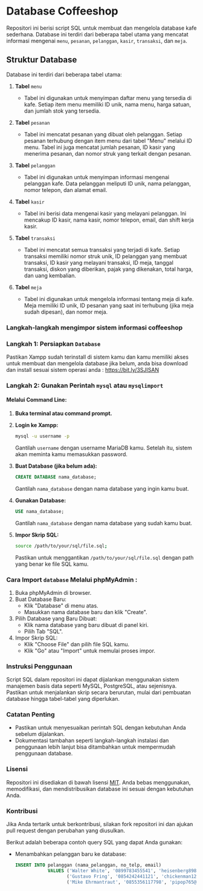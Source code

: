 # Database Coffeeshop

Repositori ini berisi script SQL untuk membuat dan mengelola database kafe sederhana. Database ini terdiri dari beberapa tabel utama yang mencatat informasi mengenai `menu`, `pesanan`, `pelanggan`, `kasir`, `transaksi`, dan `meja`.

## Struktur Database

Database ini terdiri dari beberapa tabel utama:
1. **Tabel** `menu`
   - Tabel ini digunakan untuk menyimpan daftar menu yang tersedia di kafe. Setiap item menu memiliki ID unik, nama menu, harga satuan, dan jumlah stok yang tersedia.

2. **Tabel** `pesanan`
   - Tabel ini mencatat pesanan yang dibuat oleh pelanggan. Setiap pesanan terhubung dengan item menu dari tabel "Menu" melalui ID menu. Tabel ini juga mencatat jumlah pesanan, ID kasir yang menerima pesanan, dan nomor struk yang terkait dengan pesanan.

3. **Tabel** `pelanggan`
   - Tabel ini digunakan untuk menyimpan informasi mengenai pelanggan kafe. Data pelanggan meliputi ID unik, nama pelanggan, nomor telepon, dan alamat email.

4. **Tabel** `kasir`
   - Tabel ini berisi data mengenai kasir yang melayani pelanggan. Ini mencakup ID kasir, nama kasir, nomor telepon, email, dan shift kerja kasir.

5. **Tabel** `transaksi`
   - Tabel ini mencatat semua transaksi yang terjadi di kafe. Setiap transaksi memiliki nomor struk unik, ID pelanggan yang membuat transaksi, ID kasir yang melayani transaksi, ID meja, tanggal transaksi, diskon yang diberikan, pajak yang dikenakan, total harga, dan uang kembalian.

6. **Tabel** `meja`
   - Tabel ini digunakan untuk mengelola informasi tentang meja di kafe. Meja memiliki ID unik, ID pesanan yang saat ini terhubung (jika meja sudah dipesan), dan nomor meja.

### Langkah-langkah mengimpor sistem informasi coffeeshop
### Langkah 1: Persiapkan `Database`
Pastikan Xampp sudah terinstall di sistem kamu dan kamu memiliki akses untuk membuat dan mengelola database jika belum, anda bisa download dan install sesuai sistem operasi anda : https://bit.ly/3SJISAN

### Langkah 2: Gunakan Perintah `mysql` atau `mysqlimport`

#### Melalui Command Line:
1. **Buka terminal atau command prompt.**
2. **Login ke Xampp:**
   ```bash
   mysql -u username -p
   ```
   Gantilah `username` dengan username MariaDB kamu. Setelah itu, sistem akan meminta kamu memasukkan password.

3. **Buat Database (jika belum ada):**
   ```sql
   CREATE DATABASE nama_database;
   ```
   Gantilah `nama_database` dengan nama database yang ingin kamu buat.

4. **Gunakan Database:**
   ```sql
   USE nama_database;
   ```
   Gantilah `nama_database` dengan nama database yang sudah kamu buat.

5. **Impor Skrip SQL:**
   ```bash
   source /path/to/your/sql/file.sql;
   ```
   Pastikan untuk menggantikan `/path/to/your/sql/file.sql` dengan path yang benar ke file SQL kamu.

### Cara Import `database` Melalui phpMyAdmin :
1) Buka phpMyAdmin di browser.
2) Buat Database Baru:
   - Klik "Database" di menu atas.
   - Masukkan nama database baru dan klik "Create".
3) Pilih Database yang Baru Dibuat:
   - Klik nama database yang baru dibuat di panel kiri.
   - Pilih Tab "SQL".
4) Impor Skrip SQL:
   - Klik "Choose File" dan pilih file SQL kamu.
   - Klik "Go" atau "Import" untuk memulai proses impor.

### Instruksi Penggunaan
Script SQL dalam repositori ini dapat dijalankan menggunakan sistem manajemen basis data seperti MySQL, PostgreSQL, atau sejenisnya. Pastikan untuk menjalankan skrip secara berurutan, mulai dari pembuatan database hingga tabel-tabel yang diperlukan.

### Catatan Penting
- Pastikan untuk menyesuaikan perintah SQL dengan kebutuhan Anda sebelum dijalankan.
- Dokumentasi tambahan seperti langkah-langkah instalasi dan penggunaan lebih lanjut bisa ditambahkan untuk mempermudah penggunaan database.

### Lisensi
Repositori ini disediakan di bawah lisensi [MIT](LICENSE). Anda bebas menggunakan, memodifikasi, dan mendistribusikan database ini sesuai dengan kebutuhan Anda.

### Kontribusi
Jika Anda tertarik untuk berkontribusi, silakan fork repositori ini dan ajukan pull request dengan perubahan yang diusulkan.

Berikut adalah beberapa contoh query SQL yang dapat Anda gunakan:

- Menambahkan pelanggan baru ke database:

  ```sql
  INSERT INTO pelanggan (nama_pelanggan, no_telp, email)
              VALUES ('Walter White', '0899783455541', 'heisenberg8989@gmail.com'),
                     ('Gustavo Fring', '0854242441121', 'chickenman123@gmail.com'),
                     ('Mike Ehrmantraut', '0855356117798', 'pipop765@gmail.com');
